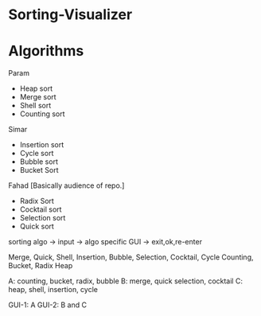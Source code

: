 # Sorting-Visualizer


# Algorithms

Param
* Heap sort
* Merge sort
* Shell sort
* Counting sort

Simar
* Insertion sort
* Cycle sort
* Bubble sort
* Bucket Sort

Fahad [Basically audience of repo.]
* Radix Sort
* Cocktail sort
* Selection sort
* Quick sort

sorting algo -> input -> algo specific GUI -> exit,ok,re-enter

Merge, Quick, 
Shell, Insertion, Bubble, Selection, Cocktail, Cycle
Counting, Bucket, Radix
Heap

A: counting, bucket, radix, bubble
B: merge, quick selection, cocktail
C: heap, shell, insertion, cycle

GUI-1: A
GUI-2: B and C

